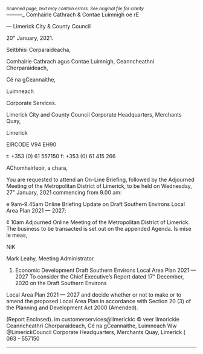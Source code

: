 *<small>Scanned page, text may contain errors. See original file for clarity</small>*  
_——_—_ Comhairle Cathrach
& Contae Luimnigh
oe rE

— Limerick City
& County Council

20" January, 2021.

Seitbhisi Corparaideacha,

Comhairle Cathrach agus Contae Luimnigh,
Ceanncheathni Chorparaideach,

Cé na gCeannaithe,

Luimneach

Corporate Services.

Limerick City and County Council
Corporate Headquarters,
Merchants Quay,

Limerick

EIRCODE V94 EH90

t: +353 (0) 61 557150
f: +353 (0) 61 415 266

AChomhairleoir, a chara,

You are requested to attend an On-Line Briefing, followed by the Adjourned Meeting of the
Metropolitan District of Limerick, to be held on Wednesday, 27" January, 2021 commencing from
9.00 am:

e 9am-9.45am Online Briefing Update on Draft Southern Environs Local Area Plan 2021 — 2027;

¢ 10am Adjourned Online Meeting of the Metropolitan District of Limerick.
The business to be transacted is set out on the appended Agenda.
Is mise le meas,

NIK

Mark Leahy,
Meeting Administrator.

1. Economic Development
Draft Southern Environs Local Area Plan 2021 — 2027
To consider the Chief Executive’s Report dated 17" December, 2020 on the Draft Southern Environs

Local Area Plan 2021 — 2027 and decide whether or not to make or to amend the proposed Local
Area Plan in accordance with Section 20 (3) of the Planning and Development Act 2000 (Amended).

(Report Enclosed).
im customerservices@limerickic
© veer limorickie
Ceanncheathri Chorparaideach, Cé na gCeannaithe, Luimneach Ww @LimerickCouncil
Corporate Headquarters, Merchants Quay, Limerick ( 063 - 557150

---

